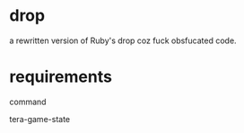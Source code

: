 # drop

a rewritten version of Ruby's drop coz fuck obsfucated code.

# requirements
command

tera-game-state